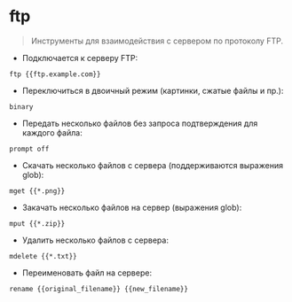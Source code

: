 # ftp

> Инструменты для взаимодействия с сервером по протоколу FTP.

- Подключается к серверу FTP:

`ftp {{ftp.example.com}}`

- Переключиться в двоичный режим (картинки, сжатые файлы и пр.):

`binary`

- Передать несколько файлов без запроса подтверждения для каждого файла:

`prompt off`

- Скачать несколько файлов с сервера (поддерживаются выражения glob):

`mget {{*.png}}`

- Закачать несколько файлов на сервер (выражения glob):

`mput {{*.zip}}`

- Удалить несколько файлов с сервера:

`mdelete {{*.txt}}`

- Переименовать файл на сервере:

`rename {{original_filename}} {{new_filename}}`
